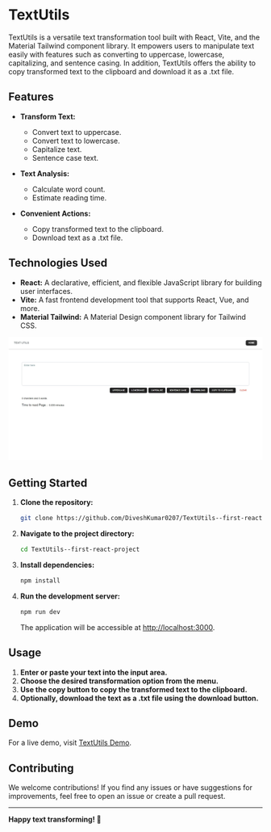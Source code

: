 
# TextUtils

TextUtils is a versatile text transformation tool built with React, Vite, and the Material Tailwind component library. It empowers users to manipulate text easily with features such as converting to uppercase, lowercase, capitalizing, and sentence casing. In addition, TextUtils offers the ability to copy transformed text to the clipboard and download it as a .txt file.


## Features

- **Transform Text:**
  - Convert text to uppercase.
  - Convert text to lowercase.
  - Capitalize text.
  - Sentence case text.

- **Text Analysis:**
  - Calculate word count.
  - Estimate reading time.

- **Convenient Actions:**
  - Copy transformed text to the clipboard.
  - Download text as a .txt file.

## Technologies Used

- **React:** A declarative, efficient, and flexible JavaScript library for building user interfaces.
- **Vite:** A fast frontend development tool that supports React, Vue, and more.
- **Material Tailwind:** A Material Design component library for Tailwind CSS.
 
![TextUtils Screenshot](./src/assets/img/demo.jpeg)

## Getting Started

1. **Clone the repository:**
   ```bash
   git clone https://github.com/DiveshKumar0207/TextUtils--first-react-project.git
   ```


2. **Navigate to the project directory:**
   ```bash
   cd TextUtils--first-react-project
   ```

3. **Install dependencies:**
   ```bash
   npm install
   ```

4. **Run the development server:**
   ```bash
   npm run dev
   ```

   The application will be accessible at [http://localhost:3000](http://localhost:5173).

## Usage

1. **Enter or paste your text into the input area.**
2. **Choose the desired transformation option from the menu.**
3. **Use the copy button to copy the transformed text to the clipboard.**
4. **Optionally, download the text as a .txt file using the download button.**

## Demo

For a live demo, visit [TextUtils Demo](https://your-demo-url.com).

## Contributing

We welcome contributions! If you find any issues or have suggestions for improvements, feel free to open an issue or create a pull request.


---

**Happy text transforming! 🚀**


